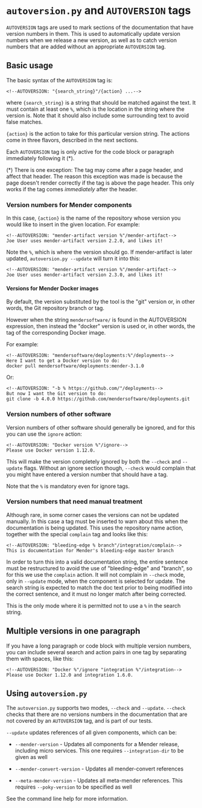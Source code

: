 `autoversion.py` and `AUTOVERSION` tags
=======================================

`AUTOVERSION` tags are used to mark sections of the documentation that have
version numbers in them. This is used to automatically update version numbers
when we release a new version, as well as to catch version numbers that are
added without an appropriate `AUTOVERSION` tag.

## Basic usage

The basic syntax of the `AUTOVERSION` tag is:

```
<!--AUTOVERSION: "{search_string}"/{action} ...-->
```

where `{search_string}` is a string that should be matched against the text. It
must contain at least one `%`, which is the location in the string where the
version is. Note that it should also include some surrounding text to avoid
false matches.

`{action}` is the action to take for this particular version string. The actions
come in three flavors, described in the next sections.

Each `AUTOVERSION` tag is only active for the code block or paragraph
immediately following it (*).

(*) There is one exception: The tag may come after a page header, and affect
that header. The reason this exception was made is because the page doesn't
render correctly if the tag is above the page header. This only works if the tag
comes *immediately* after the header.


### Version numbers for Mender components

In this case, `{action}` is the name of the repository whose version you would
like to insert in the given location. For example:

<!-- CONGRATULATIONS! If you found this comment, you are one of those that get
to see `AUTOVERSION` in practice. This is an `.md` file just like the others, so
it needs to be covered by `AUTOVERSION` just like every other file. So the
*real* tag is the next one here, the demonstration tag is inside the code
block. Same for the rest of the code blocks. -->

<!--AUTOVERSION: "mender-artifact version %"/ignore-->
```
<!--AUTOVERSION: "mender-artifact version %"/mender-artifact-->
Joe User uses mender-artifact version 2.2.0, and likes it!
```

Note the `%`, which is where the version should go. If mender-artifact is later
updated, `autoversion.py --update` will turn it into this:

<!--AUTOVERSION: "mender-artifact version %"/ignore-->
```
<!--AUTOVERSION: "mender-artifact version %"/mender-artifact-->
Joe User uses mender-artifact version 2.3.0, and likes it!
```

#### Versions for Mender Docker images

By default, the version substituted by the tool is the "git" version or, in other words, the
Git repository branch or tag.

However when the string `mendersoftware/` is found in the AUTOVERSION expression, then instead the "docker" version
is used or, in other words, the tag of the corresponding Docker image.

For example:

<!--AUTOVERSION: "mendersoftware/deployments:%"/ignore-->
```
<!--AUTOVERSION: "mendersoftware/deployments:%"/deployments-->
Here I want to get a Docker version to do:
docker pull mendersoftware/deployments:mender-3.1.0
```

Or:

<!--AUTOVERSION: "-b % https://github.com/"/ignore-->
```
<!--AUTOVERSION: "-b % https://github.com/"/deployments-->
But now I want the Git version to do:
git clone -b 4.0.0 https://github.com/mendersoftware/deployments.git
```

### Version numbers of other software

Version numbers of other software should generally be ignored, and for this
you can use the `ignore` action:

<!--AUTOVERSION: "Docker version %"/ignore-->
```
<!--AUTOVERSION: "Docker version %"/ignore-->
Please use Docker version 1.12.0.
```

This will make the version completely ignored by both the `--check` and
`--update` flags. Without an ignore section though, `--check` would complain
that you might have entered a version number that should have a tag.

Note that the `%` is mandatory even for ignore tags.


### Version numbers that need manual treatment

Although rare, in some corner cases the versions can not be updated manually. In
this case a tag must be inserted to warn about this when the documentation is
being updated. This uses the repository name action, together with the special
`complain` tag and looks like this:

<!--AUTOVERSION: "bleeding-edge % branch"/ignore-->
```
<!--AUTOVERSION: "bleeding-edge % branch"/integration/complain-->
This is documentation for Mender's bleeding-edge master branch
```

In order to turn this into a valid documentation string, the entire sentence
must be restructured to avoid the use of "bleeding-edge" and "branch", so for
this we use the `complain` action. It will not complain in `--check` mode, only
in `--update` mode, when the component is selected for update. The search string
is expected to match the doc text prior to being modified into the correct
sentence, and it must no longer match after being corrected.

This is the only mode where it is permitted not to use a `%` in the search
string.


## Multiple versions in one paragraph

If you have a long paragraph or code block with multiple version numbers, you
can include several search and action pairs in one tag by separating them with
spaces, like this:

<!--AUTOVERSION: "Docker % and integration %"/ignore-->
```
<!--AUTOVERSION: "Docker %"/ignore "integration %"/integration-->
Please use Docker 1.12.0 and integration 1.6.0.
```


## Using `autoversion.py`

The `autoversion.py` supports two modes, `--check` and `--update`. `--check`
checks that there are no versions numbers in the documentation that are not
covered by an `AUTOVERSION` tag, and is part of our tests.

`--update` updates references of all given components, which can be:

* `--mender-version` - Updates all components for a Mender release, including
  micro services. This one requires `--integration-dir` to be given as well

* `--mender-convert-version` - Updates all mender-convert references

* `--meta-mender-version` - Updates all meta-mender references. This requires
  `--poky-version` to be specified as well

See the command line help for more information.
